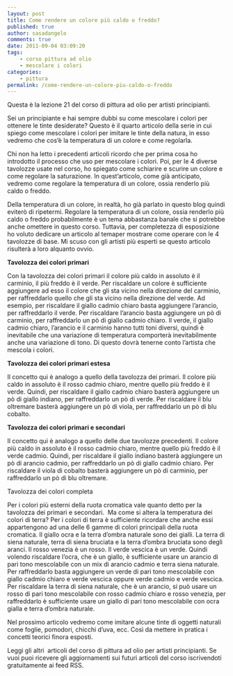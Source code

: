 ```yaml
---
layout: post
title: Come rendere un colore più caldo o freddo?
published: true
author: sasadangelo
comments: true
date: 2011-09-04 03:09:20
tags:
    - corso pittura ad olio
    - mescolare i colori
categories:
    - pittura
permalink: /come-rendere-un-colore-piu-caldo-o-freddo
---
```


  



  Questa è la lezione 21 del corso di pittura ad olio per artisti principianti.



  Sei un principiante e hai sempre dubbi su come mescolare i colori per ottenere le tinte desiderate? Questo è il quarto articolo della serie in cui spiego come mescolare i colori per imitare le tinte della natura, in esso vedremo che cos&#8217;è la temperatura di un colore e come regolarla.



  Chi non ha letto i precedenti articoli ricordo che per prima cosa ho introdotto il processo che uso per mescolare i colori. Poi, per le 4 diverse tavolozze usate nel corso, ho spiegato come schiarire e scurire un colore e come regolare la saturazione. In quest&#8217;articolo, come già anticipato, vedremo come regolare la temperatura di un colore, ossia renderlo più caldo o freddo.



  Della temperatura di un colore, in realtà, ho già parlato in questo blog quindi eviterò di ripetermi. Regolare la temperatura di un colore, ossia renderlo più caldo o freddo probabilmente è un tema abbastanza banale che si potrebbe anche omettere in questo corso. Tuttavia, per completezza di esposizione ho voluto dedicare un articolo al temaper mostrare come operare con le 4 tavolozze di base. Mi scuso con gli artisti più esperti se questo articolo risulterà a loro alquanto ovvio.


**Tavolozza dei colori primari**


  Con la tavolozza dei colori primari il colore più caldo in assoluto è il carminio, il più freddo è il verde. Per riscaldare un colore è sufficiente aggiungere ad esso il colore che gli sta vicino nella direzione del carminio, per raffreddarlo quello che gli sta vicino nella direzione del verde. Ad esempio, per riscaldare il giallo cadmio chiaro basta aggiungere l&#8217;arancio, per raffreddarlo il verde. Per riscaldare l&#8217;arancio basta aggiungere un pò di carminio, per raffreddarlo un pò di giallo cadmio chiaro. Il verde, il giallo cadmio chiaro, l&#8217;arancio e il carminio hanno tutti toni diversi, quindi è inevitabile che una variazione di temperatura comporterà inevitabilmente anche una variazione di tono. Di questo dovrà tenerne conto l&#8217;artista che mescola i colori.



  


**Tavolozza dei colori primari estesa**


  Il concetto qui è analogo a quello della tavolozza dei primari. Il colore più caldo in assoluto è il rosso cadmio chiaro, mentre quello più freddo è il verde. Quindi, per riscaldare il giallo cadmio chiaro basterà aggiungere un pò di giallo indiano, per raffreddarlo un pò di verde. Per riscaldare il blu oltremare basterà aggiungere un pò di viola, per raffreddarlo un pò di blu cobalto.



  


**Tavolozza dei colori primari e secondari**


  Il concetto qui è analogo a quello delle due tavolozze precedenti. Il colore più caldo in assoluto è il rosso cadmio chiaro, mentre quello più freddo è il verde cadmio. Quindi, per riscaldare il giallo indiano basterà aggiungere un pò di arancio cadmio, per raffreddarlo un pò di giallo cadmio chiaro. Per riscaldare il viola di cobalto basterà aggiungere un pò di carminio, per raffreddarlo un pò di blu oltremare.



  



  Tavolozza dei colori completa



  Per i colori più esterni della ruota cromatica vale quanto detto per la tavolozza dei primari e secondari.  Ma come si altera la temperatura dei colori di terra? Per i colori di terra è sufficiente ricordare che anche essi appartengono ad una delle 6 gamme di colori principali della ruota cromatica. Il giallo ocra e la terra d&#8217;ombra naturale sono dei gialli. La terra di siena naturale, terra di siena bruciata e la terra d&#8217;ombra bruciata sono degli aranci. Il rosso venezia è un rosso. Il verde vescica è un verde. Quindi volendo riscaldare l&#8217;ocra, che è un giallo, è sufficiente usare un arancio di pari tono mescolabile con un mix di arancio cadmio e terra siena naturale. Per raffreddarlo basta aggiungere un verde di pari tono mescolabile con giallo cadmio chiaro e verde vescica oppure verde cadmio e verde vescica. Per riscaldare la terra di siena naturale, che è un arancio, si può usare un rosso di pari tono mescolabile con rosso cadmio chiaro e rosso venezia, per raffreddarlo è sufficiente usare un giallo di pari tono mescolabile con ocra gialla e terra d&#8217;ombra naturale.



  


Nel prossimo articolo vedremo come imitare alcune tinte di oggetti naturali come foglie, pomodori, chicchi d&#8217;uva, ecc. Così da mettere in pratica i concetti teorici finora esposti.


  Leggi gli altri  articoli del corso di pittura ad olio per artisti principianti. Se vuoi puoi ricevere gli aggiornamenti sui futuri articoli del corso iscrivendoti gratuitamente ai feed RSS.
